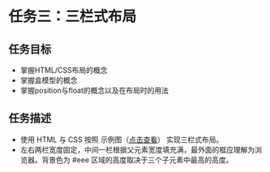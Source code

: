 # 任务三：三栏式布局
## 任务目标
- 掌握HTML/CSS布局的概念
- 掌握盒模型的概念
- 掌握position与float的概念以及在布局时的用法
## 任务描述
- 使用 HTML 与 CSS 按照 示例图（[点击查看](http://7xrp04.com1.z0.glb.clouddn.com/task_1_3_1.png)） 实现三栏式布局。
- 左右两栏宽度固定，中间一栏根据父元素宽度填充满，最外面的框应理解为浏览器。背景色为 #eee 区域的高度取决于三个子元素中最高的高度。
